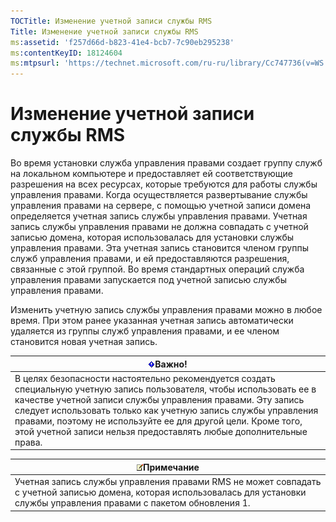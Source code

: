 ```yaml
---
TOCTitle: Изменение учетной записи службы RMS
Title: Изменение учетной записи службы RMS
ms:assetid: 'f257d66d-b823-41e4-bcb7-7c90eb295238'
ms:contentKeyID: 18124604
ms:mtpsurl: 'https://technet.microsoft.com/ru-ru/library/Cc747736(v=WS.10)'
---
```


Изменение учетной записи службы RMS
===================================

Во время установки служба управления правами создает группу служб на локальном компьютере и предоставляет ей соответствующие разрешения на всех ресурсах, которые требуются для работы службы управления правами. Когда осуществляется развертывание службы управления правами на сервере, с помощью учетной записи домена определяется учетная запись службы управления правами. Учетная запись службы управления правами не должна совпадать с учетной записью домена, которая использовалась для установки службы управления правами. Эта учетная запись становится членом группы служб управления правами, и ей предоставляются разрешения, связанные с этой группой. Во время стандартных операций служба управления правами запускается под учетной записью службы управления правами.

Изменить учетную запись службы управления правами можно в любое время. При этом ранее указанная учетная запись автоматически удаляется из группы служб управления правами, и ее членом становится новая учетная запись.

| ![](images/Cc747736.Important(WS.10).gif)Важно!                                                                                                                                                                                                                                                                                                                 |
|----------------------------------------------------------------------------------------------------------------------------------------------------------------------------------------------------------------------------------------------------------------------------------------------------------------------------------------------------------------------------------------------|
| В целях безопасности настоятельно рекомендуется создать специальную учетную запись пользователя, чтобы использовать ее в качестве учетной записи службы управления правами. Эту запись следует использовать только как учетную запись службы управления правами, поэтому не используйте ее для другой цели. Кроме того, этой учетной записи нельзя предоставлять любые дополнительные права. |

| ![](images/Cc747736.note(WS.10).gif)Примечание                                                                                                      |
|----------------------------------------------------------------------------------------------------------------------------------------------------------------------------------|
| Учетная запись службы управления правами RMS не может совпадать с учетной записью домена, которая использовалась для установки службы управления правами с пакетом обновления 1. |
